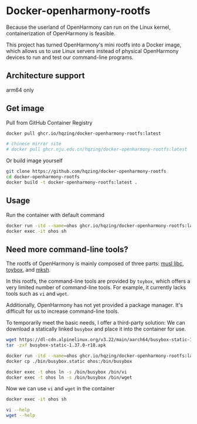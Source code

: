 # Docker-openharmony-rootfs
Because the userland of OpenHarmony can run on the Linux kernel, containerization of OpenHarmony is feasible.

This project has turned OpenHarmony's mini rootfs into a Docker image, which allows us to use Linux servers instead of physical OpenHarmony devices to run and test our command-line programs.

## Architecture support
arm64 only

## Get image
Pull from GitHub Container Registry
```sh
docker pull ghcr.io/hqzing/docker-openharmony-rootfs:latest

# chinese mirror site
# docker pull ghcr.nju.edu.cn/hqzing/docker-openharmony-rootfs:latest
```

Or build image yourself
```sh
git clone https://github.com/hqzing/docker-openharmony-rootfs
cd docker-openharmony-rootfs
docker build -t docker-openharmony-rootfs:latest .
```

## Usage
Run the container with default command
```sh
docker run -itd --name=ohos ghcr.io/hqzing/docker-openharmony-rootfs:latest
docker exec -it ohos sh
```

## Need more command-line tools?
The rootfs of OpenHarmony is mainly composed of three parts: [musl libc](https://musl.libc.org/), [toybox](https://landley.net/toybox), and [mksh](https://github.com/MirBSD/mksh).

In this rootfs, the command-line tools are provided by `toybox`, which offers a very limited number of command-line tools. For example, it currently lacks tools such as `vi` and `wget`.

Additionally, OpenHarmony has not yet provided a package manager. It's difficult for us to increase command-line tools. 

To temporarily meet the basic needs, I offer a third-party solution: We can download a statically linked `busybox` and place it into the container for use.

```sh
wget https://dl-cdn.alpinelinux.org/v3.22/main/aarch64/busybox-static-1.37.0-r18.apk
tar -zxf busybox-static-1.37.0-r18.apk

docker run -itd --name=ohos ghcr.io/hqzing/docker-openharmony-rootfs:latest
docker cp ./bin/busybox.static ohos:/bin/busybox

docker exec -t ohos ln -s /bin/busybox /bin/vi
docker exec -t ohos ln -s /bin/busybox /bin/wget
```

Now we can use `vi` and `wget` in the container

```sh
docker exec -it ohos sh

vi --help
wget --help
```
